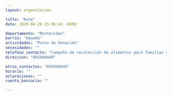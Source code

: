 ```yaml
---
layout: organizacion

title: "Aute"
date: 2020-04-29 15:06:43 -0300

departamento: "Montevideo"
barrio: "Aguada"
actividades: "Punto de Donación"
necesidades: ""
telefono_contacto: "Campaña de recolección de alimentos para familias y para personal de servicios esenciales o en situación de vulnerabilidad."
direccion: "092040449"

otros_contactos: "092040449"
horario: ""
aclaraciones: ""
cuenta_bancaria: ""

---
```

